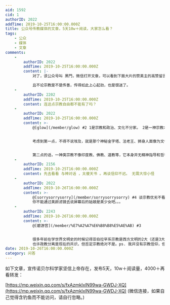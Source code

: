 ```yaml
---
aid: 1592
cid: 1
authorID: 2022
addTime: 2019-10-25T16:00:00.000Z
title: 公众号传教媒体的文章，5天10w＋阅读，大家怎么看？
tags:
    - 公众
    - 媒体
    - 文章
comments:
    -
        authorID: 2022
        addTime: 2019-10-25T16:00:00.000Z
        content: |-
            对了，该公众号叫 黑門，微信打开文章，可以看到下面大片的赞美主的高赞留言，我个人觉得很不妥。

            且不论宗教是不是传善，传得如此上心起劲，也是很迷了。
    -
        authorID: 2202
        addTime: 2019-10-25T16:00:00.000Z
        content: 连这点宗教自由都不能有了吗？
    -
        authorID: 2022
        addTime: 2019-10-25T16:00:00.000Z
        content: >-
            @[glow](/member/glow) #2 1是宗教和政治、文化不分家。 2是一神宗教本质的话，是个好的东西或形态么？


            考虑到第一点，不得不说埃及，就是那个神秘金字塔、法老王、狮身人面像为文化符号的文明，现在已经是“胡巴客”和穆罕穆德的景色了。


            第二点的话，一神类宗教不像印度教、佛教、道教等，它本身并无精神指导和哲学思想，都是行为指导或行为规范。若说唯一的精神指导，就是遵从主/上帝的旨意吧。我认为这不对。
    -
        authorID: 2156
        addTime: 2019-10-25T16:00:00.000Z
        content: 先去看看 与神对话 ，太傻天书 。再谈信仰不迟。 无需大惊小怪
    -
        authorID: 2022
        addTime: 2019-10-26T16:00:00.000Z
        content: >-
            @[sorrysorrysorry](/member/sorrysorrysorry) #4 谈宗教优劣不看圣经和古兰经？
            你不能通过美颜滤镜去说屏幕后的姑娘是美少女吧。。。
    -
        authorID: 2243
        addTime: 2019-10-26T16:00:00.000Z
        content: >-
            @[碧游宫](/member/%E7%A2%A7%E6%B8%B8%E5%AE%AB) #3


            很多年前在学世界文明史的时候记得亚伯拉罕系宗教是西方文明的2大（还是3大）来源之一。只理解为听神的话或旅游景点有点。。。比如亚伯拉罕教与契约传统的关系，比如新教与资本主义精神的关系（韦伯曾经就此有过论述）。
            也许政教分离是现在的共识，但否定宗教绝对不是。ps. 我并没有宗教信仰，但有宗教信仰的科学家并不那么少见。
date: 2019-10-26T16:00:00.000Z
category: 问答
---
```


如下文章，宣传诺贝尔科学家坚信上帝存在，发布5天，10w＋阅读量，4000＋再看转发：

[https://mp.weixin.qq.com/s/fxAzmkIxlN99wa-GWDJ-XQ](https://mp.weixin.qq.com/s/fxAzmkIxlN99wa-GWDJ-XQ) (微信连接，如果自己觉得含钓鱼而不能访问，请自行忽略。)
